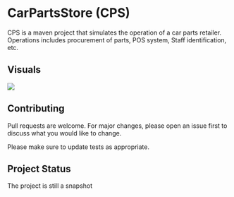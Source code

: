 # CarPartsStore (CPS)

CPS is a maven project that simulates the operation of a car parts retailer.
Operations includes procurement of parts, POS system, Staff identification, etc.

## Visuals

<img src = "CarPartsStoreUML.png" />

## Contributing

Pull requests are welcome. For major changes, please open an issue first to discuss what you would like to change.

Please make sure to update tests as appropriate.

## Project Status

The project is still a snapshot
